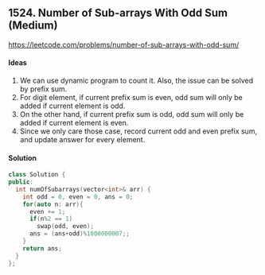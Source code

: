 ## 1524. Number of Sub-arrays With Odd Sum (Medium)


https://leetcode.com/problems/number-of-sub-arrays-with-odd-sum/


#### Ideas
1. We can use dynamic program to count it. Also, the issue can be solved by prefix sum.
2. For digit element, if current prefix sum is even, odd sum will only be added if current element is odd.
3. On the other hand, if current prefix sum is odd, odd sum will only be added if current element is even.
4. Since we only care those case, record current odd and even prefix sum, and update answer for every element.

#### Solution
```C++
class Solution {
public:
  int numOfSubarrays(vector<int>& arr) {
    int odd = 0, even = 0, ans = 0;      
    for(auto n: arr){
      even += 1;
      if(n%2 == 1)
        swap(odd, even);
      ans = (ans+odd)%1000000007;;
    }
    return ans;
  }
};
```
